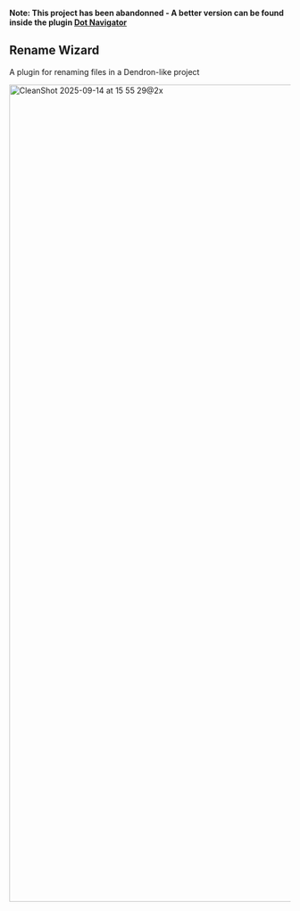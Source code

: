 **Note: This project has been abandonned - A better version can be found inside the plugin [Dot Navigator](https://github.com/jeansordes/dot-navigator/)**

## Rename Wizard

A plugin for renaming files in a Dendron-like project

<img width="1460" height="1464" alt="CleanShot 2025-09-14 at 15 55 29@2x" src="https://github.com/user-attachments/assets/e594f3f3-5b33-4437-b34e-f9fe4c93a26f" />
